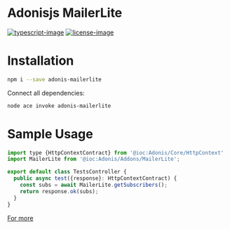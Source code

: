 # Adonisjs MailerLite

[![typescript-image]][typescript-url] [![license-image]][license-url]

# Installation
```bash
npm i --save adonis-mailerlite
```

Connect all dependencies:
```bash
node ace invoke adonis-mailerlite
```

# Sample Usage

  ```js
  import type {HttpContextContract} from '@ioc:Adonis/Core/HttpContext'
  import MailerLite from '@ioc:Adonis/Addons/MailerLite';
  
  export default class TestsController {
    public async test({response}: HttpContextContract) {
      const subs = await MailerLite.getSubscribers();
      return response.ok(subs);
    }
  }

  ```
  
[For more ](https://github.com/zygos/mailerlite-api-v2-node)

[typescript-image]: https://img.shields.io/badge/TypeScript-007ACC?style=for-the-badge&logo=typescript&logoColor=white
[typescript-url]:  "typescript"

[license-image]: https://img.shields.io/badge/License-MIT-blueviolet.svg?style=for-the-badge
[license-url]: LICENSE "license"
